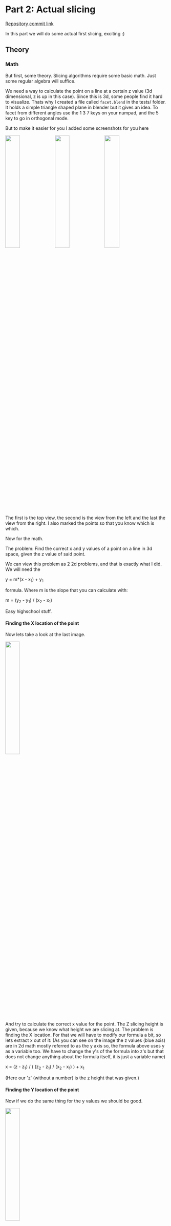 # Part 2: Actual slicing

[Repository commit link](https://github.com/RobbeDGreef/aswj/tree/455d3e5eea14840338ceca365f5586af148d4d72)

In this part we will do some actual first slicing, exciting :)

## Theory
### Math
But first, some theory. Slicing algorithms require some basic math. Just some regular algebra will
suffice. 

We need a way to calculate the point on a line at a certain z value (3d dimensional, z is up
in this case). 
Since this is 3d, some people find it hard to visualize. Thats why I created a file called
`facet.blend` in the tests/ folder. It holds a simple triangle shaped plane in blender but
it gives an idea. To facet from different angles use the 1 3 7 keys on your numpad, and the 5 key
to go in orthogonal mode.

But to make it easier for you I added some screenshots for you here
<p float="left">
    <img src="images/facet_top.png" width="30%" height="30%"/>
    <img src="images/facet_left.png" width="30%" height="30%"/>
    <img src="images/facet_front.png" width="30%" height="30%"/>
</p>

The first is the top view, the second is the view from the left and the last the view from the right.
I also marked the points so that you know which is which.

Now for the math.

The problem: Find the correct x and y values of a point on a line in 3d space, given the z value of said point.

We can view this problem as 2 2d problems, and that is exactly what I did. We will need the 

y = m*(x - x<sub>1</sub>) + y<sub>1</sub>

formula. Where m is the slope that you can calculate with:

m = (y<sub>2</sub> - y<sub>1</sub>) / (x<sub>2</sub> - x<sub>1</sub>)

Easy highschool stuff.

#### Finding the X location of the point
Now lets take a look at the last image.

<img src="images/facet_front.png" width="30%" height="30%"/>

And try to calculate the correct x value for the point. The Z slicing height is given, because
we know what height we are slicing at. The problem is finding the X location. For that we will
have to modify our formula a bit, so lets extract x out of it:
(As you can see on the image the z values (blue axis) are in 2d math mostly referred to as the y
axis so, the formula above uses y as a variable too. We have to change the y's of the formula
into z's but that does not change anything about the formula itself, it is just a variable
name)

x = (z - z<sub>1</sub>) / ( (z<sub>2</sub> - z<sub>1</sub>) / (x<sub>2</sub> - x<sub>1</sub>) ) + x<sub>1</sub>

(Here our 'z' (without a number) is the z height that was given.)

#### Finding the Y location of the point
Now if we do the same thing for the y values we should be good.

<img src="images/facet_left.png" width="30%" height="30%"/>

y = (z - z<sub>1</sub>) / ( (z<sub>2</sub> - z<sub>1</sub>) / (y<sub>2</sub> - y<sub>1</sub>) ) + y<sub>1</sub>

All of this math is only valid for when the line is not straight up (x1 == x2 & y1 == y2). When
this is the case, the m would give you a 0 / 0 which we don't really like. Of course the point
is easily defined then. It is simply the x value of the points, y value of the points and the z height.

Just remember when implementing this that you need to check that this is not the case.

And yayyy, that was all the math.

### The algorithm
Now that we can calculate the intersection points of our z slicing plane. We have to think about
what to do next. Well, we have to make lines from these points right? Well luckily this is 
pretty easy. We are using triangles, meaning we don't have to worry about how to lay out the line
connections like we would with a polygon (there are no diagonals in triangles).

So the first step is to loop over the facets that are within the current z height range.
I updated the facet loading system to calculate the minimum and maximum z location of the facet
so that we can quickly discard facets but more on that later. The important part now is that
we have to loop over the facets, calculate the intersection points and per facet calculate 
the intersection line.

*What do you mean line? We can have multiple lines per facet right? What if the facet is parallel with the z plane? What if we have only one intersection point?*

Well we do what we computer scientist do best, we ignore those cases. Now I hear you thinking how
does that give us correct slicing results? Well it is actually quite simple, if we have 3 
intersecting points, it means the plane is parallel with the z plane. However in a solid body every triangle
has neighboring triangles, meaning their edges are overlapping, meaning for every parallel facet
there has to be a non parallel facet that shares that edge, so we can just ignore the parallel facet
and focus on the non parallel one. The other case is just one intersecting point. This only happens
when the facet only shares a single point with the z slicing plane. If this happens, how do you want
to make a line with no length? You don't, you just ignore it. We aren't going to be printing individual 
points anyway.

# The code

Since the algorithm is already covered in detail before, im just going to briefly show the 
relevant code parts.

(I renamed vec3f.h to primitives.h because that name is more fitting now, I also
renamed struct vec3f itself to Vec3f (class) to be more c++ish and consistent)

I implemented a Line class that just holds two points
```cpp
class Line
{
public:
    struct vec3f p1;
    struct vec3f p2;

    float m_min_z;
    float m_max_z;

public:
    Line() {}
    Line(vec3f p1, vec3f p2);

    std::string to_string() { return "(" + p1.to_string() + ") (" + p2.to_string() + ")"; }

    bool contains_height(float height);
    vec3f calc_point_from_z(float z);
};
```

The Line class gets two important functions: `contains_height` and `calc_point_from_z`.
The first one is a predicate that return true if the height is larger or equal to the 
smallest z height of the line points and smaller or equal to the largest z height of the line points.
However it will also return false if the line is exactly at the z plane (p1.z == p2.z == height).
This is again because the facet will have other lines whose points will be recorded instead.

```cpp
bool Line::contains_height(float height)
{
    if (p1.z == height && p2.z == height)
        return false;

    return height >= m_min_z && height <= m_max_z;
}

Vec3f Line::calc_point_from_z(float z)
{
    // A little math never hurt anyone

    // The z value of the point will be equal to the height 
    // we are slicing at.
    Vec3f res;
    res.z = z;

    // Formula y = m(x - x1) + y1 adapted
    // to x = (y-y1) / m + x1
    // 
    // for x1 != x2 because then we get an infinite m. If x1 is actually
    // equal to x2 we just set the x to that value.
    if (p1.x == p2.x)
        res.x = p1.x;
    else
        res.x = (z - p1.z) / ((p2.z - p1.z) / (p2.x - p1.x)) + p1.x;

    // Same goes for y, instead of x we just use y
    if (p1.y == p2.y)
        res.y = p1.y;

    else
        res.y = (z - p1.z) / ((p2.z - p1.z) / (p2.y - p1.y)) + p1.y;

    return res;
}
```
And now the grand supreme function:
(don't be scared about the size, its more comment than code)
```cpp
void StlParser::slice()
{
    // This algorithm is O(n*m) where is n is the amount of facets
    // and m the height of the object divided by the layer height. 
    // Thats bad. However we will focus on a better solution later.

    // We create a vector of lists of lines to hold the layer data.
    // For the amount of layers we choose a vector because we already know
    // how large this array will be and random access is nice. We don't know
    // how many lines it will hold though and using a vector here would
    // be very inefficient.
    //
    // The amount of layers is equal to the height of the object divided by the
    // layer height rounded up. (+1 because we use <= in the loop instead of <
    // and don't want any segfaults)
    std::vector<std::list<Line>> layers(ceil((m_max_z - m_min_z) / m_layer_height)+1);

    int i_layer = 0;
    for (float height = m_min_z; height <= m_max_z; height += m_layer_height)
    {
        for (Facet facet : m_facet_array)
        {
            // If the height is in range of the facets min and max height
            // try and find the intersection points.
            if (facet.min_z <= height && facet.max_z >= height)
            {
                // The three lines every triangle consists of
                Line lines[3] = {
                    Line(facet.vertices[0], facet.vertices[1]),
                    Line(facet.vertices[1], facet.vertices[2]),
                    Line(facet.vertices[2], facet.vertices[0]),
                };

                // We keep track of the intersecting points in this vector
                std::vector<Vec3f> intersections;
                for (int i = 0; i < 3; i++)
                {
                    if (lines[i].contains_height(height))
                    {
                        intersections.push_back(lines[i].calc_point_from_z(height));
                    }
                }

                // If only one point intersects the z plane, we ignore it
                // because this means we cannot create a line. And printing
                // a single point is useless.
                //
                // We don't handle any cases where all 3 points intersect because
                // we already check if this is the case in Line::contains_height()
                // and if so, discard the case as false.
                // meaning we can never reach the point where 3 vertices intersect.

                // We ignore lines that have the same start and end points because those are
                // just points and we don't want those in the sliced data.
                if (intersections.size() == 2 && intersections[0] != intersections[1])
                    m_layers[i_layer].push_back(Line(intersections[0], intersections[1]));
            }
        }
        i_layer++;
    }

    // Now lets print out layers to inspect the output   
    for (int i = 0; i < layers.size(); i++)
    {
        LOG("Layer: " << i);
        for (Line line : layers[i])
        {
            LOG("intersection line: " << line.to_string());
        }
    }

    // Because this data is not very visible i wrote a script to dump this to
    // files and display the data using python.
    debug_layers_to_file(layers);
}
```
Now in the main file after the `parser.parse()` just call `parser.slice()`.

Now that I saw the slice data printed, I wanted to visualize the code to do so I wrote a small
script that extracts the layers to simple txt files and then wrote a small python application
to show the data. Im not posting the code here because it is not necessary but take a look
its cool :)